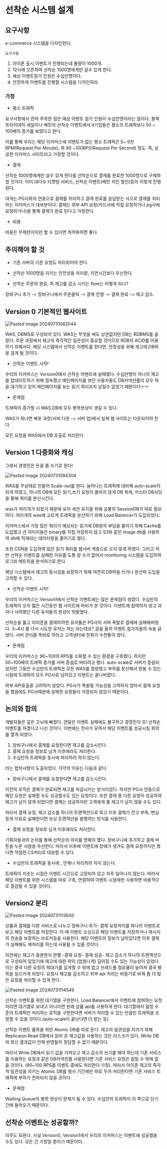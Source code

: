 # 선착순 시스템 설계

## 요구사항

e-commerce 시스템을 디자인한다.

`요구사항`

1. 아이폰 출시 이벤트가 진행되는데 물량이 1000개.
2. 12시에 오픈하여 선착순 1000명에게만 살수 있게 한다.
3. 예상 이벤트참가 인원은 수십만명이다.
4. 안전하게 이벤트를 진행할 시스템을 디자인하라.

### 가정

- 평소 트래픽

요구사항에서 먼저 주목한 점은 예상 이벤트 참가 인원이 수십만명이라는 점이다.  블랙프라이데이 세일이나 배민의 선착순 이벤트에서 it기업들은 평소의 트래픽보다 50 ~ 100배의 증가를 보였다고 한다.

이를 통해 우리는 해당 이커머스에 이벤트가 없는 평소 트래픽은 5~ 6천 RPM(Request Per Minute), 즉 90 ~100RPS(Request Per Second) 정도. 즉, 성공한 이커머스 사이트라고 가정할 것이다.

- 결제

선착순 1000명에게만 살수 있게 한다를 선착순으로 결제를 완료한 1000명으로 구체화할 것이다. 이미 대다수 티켓팅 서비스, 선착순 이벤트(배민 치킨 할인)등이 이렇게 진행된다.

대개는 PG사와의 연동으로 결제를 처리하고 결제 완료를 응답받는 식으로 결제를 처리하는 이커머스가 대부분이다. 결제는 외부 API 요청(카드사에 직접 요청하거나 pg사에 요청하거나)을 통해 결제가 완료 된다고 가정한다.

- 비용

비용은 무제한이지만 할 수 있다면 최적화하면 좋다.

## 주의해야 할 것

- 기존 서버의 기존 요청도 처리되어야 한다.

- 선착순 1000명을 지키는 안전성을 처리량, 지연시간보다 우선한다.

- 선착순 주문의 완료, 즉 재고를 감소 시키는 flow는 어떻게 되나?

장바구니 추가 -> 장바구니에서 주문클릭 -> 결제 진행 -> 결제 완료 -> 재고 감소.

## Version 0 기본적인 웹사이트

![Pasted image 20240731082044](https://github.com/user-attachments/assets/8e291de0-b77e-48f4-93b5-a7fb83c3967f)

WAS, DBMS로 구성되어 있다. WAS는 무엇을 써도 상관없지만 DB는 RDBMS를 골랐다. 주문 과정에서 재고의 즉각적인 일관성이 중요할 것이므로 RDB의 ACID를 이용하기 위해서다. 해당 시스템에서 선착순 이벤트를 한다면, 안정성을 위해 재고에 DB락을 걸게 될 것이다.

- 선착순 이벤트 시작!

우리의 이커머스는 Version0에서 선착순 이벤트에 실패했다. 수십만명이 하나의 재고를 업데이트하기 위해 접속했고 메인페이지를 보던 사용자들도 DB커넥션풀이 모두 락을 대기하고 있어 메인페이지를 보는 읽기 쿼리조차 날릴수 없었기 때문이다ㅜㅜ

- 문제점

트래픽이 증가할 시 WAS,DB에 모두 병목현상이 생길 수 있다.

WAS가 하나면 배포 과정(서버 다운 -> 서버 업)에서 실제 웹 사이트는 다운되어야 한다.

모든 요청을 WAS에서 DB 호출로 처리한다.

## Version 1 다중화와 캐싱

그래서 경영진은 돈을 좀 쓰기로 한다!

![Pasted image 20240731084304](https://github.com/user-attachments/assets/f0051831-a141-4c85-8cbd-202d176a34fc)

WAS를 무상태로 만들어 Scale-out를 한다. 늘어나는 트래픽에 대비해 auto-scale이 되게 하였고, 하나의 DB에 모든 읽기,쓰기 요청이 몰리지 않게 DB 복제, 마스터 DB샤딩을 통해 쿼리를 분산시킨다.

was가 여러개가 되었기 때문에 유저 세션 유지를 위해 공통의 SessionDB가 따로 필요하다. 여러개의 was에 고르게 트래픽을 분산하기 위해 Load Balancer가 도입되었다.

이커머스에서 가장 많은 쿼리가 예상되는 읽기에 DB층의 부담을 줄이기 위해 Cache를 도입했고 큰 이미지들은 binary를 직접 저장하지 않고 S3와 같은 image db를 사용하여 db에 적재되는 데이터량을 줄이기로 했다.

또한 CDN을 도입하여 많은 읽기 쿼리를 웹서버 계층으로 오지 않게 하였다. 그리고 저번 선착순 이벤트를 실패한 이유를 도통 알 수가 없어서 monitoring 시스템을 도입하여 로그와 메트릭을 분석하기로 한다.

해당 시스템에서 재고의 동시성을 보장하기 위해 여전히 DB락을 쓰거나 분산락 도입을 고려할 수 있다.

- 선착순 이벤트 시작!

우리의 이커머스는 Version1에서 선착순 이벤트에는 많은 문제점이 생겼다. 수십만의 트래픽이 오자 짧은 시간동안 웹 사이트에 마비가 온 것이다. 이벤트에 참여하지 않고 과자나 사려했던 다른 유저들의 원성이 빗발쳤다.

선착순을 뚫고 아이폰을 결제하려한 유저들은 PG사의 서버 폭발로 결제에 실패해버렸다. 3~4시 쯤 다시 시도한 유저는 저는 되는데요? 글을 올려 이벤트 참가자들의 속을 긁었다. 서버 관리좀 똑바로 하라고 고객센터에 전화가 수천통이 왔다..

- 문제점

우리의 이커머스는 90~100의 RPS를 소화할 수 있는 환경을 구축했다. 하지만 50~100배의 트래픽 증가를 서버 증설로 버티려고 했다. auto-scale로 서버가 증설되었지만 그동안 수십만의 트래픽은 모든 WAS를 점령했고 부하를 분산해서 받을 수 있는 시점에 트래픽이 모두 PG사로 넘어갔고 이벤트는 끝나버렸다.

외부 API호출을 고려하지 않았다. PG사가 폭발될 가능성을 고려하지 않아서 결제 요청을 했음에도 PG사때문에 실패한 요청들이 저장되지 않았기 때문이다.

## 논의와 합의

개발자들은 깊은 고뇌에 빠졌다. 연달은 이벤트 실패에도 불구하고 경영진이 또! 선착순 이벤트를 하겠다고 나선 것이다. 이번에는 전사가 모여서 해당 이벤트를 성공시킬 회의를 열게 되었다.

1. 장바구니에서 결제를 요청한다면 재고를 감소시킨다.
2.  결제 요청을 정보로 남겨 이후에라도 처리한다.
3. 수십만의 트래픽을 동시에 처리하려 하지 않는다.

라는 합의사항이 도출되었다. 각각의 이유는 다음과 같다.

- 장바구니에서 결제를 요청한다면 재고를 감소시킨다.

이전의 로직은 결제가 완료되면 재고를 차감시키는 방식이었다. 하지만 PG사 연동으로 해당 요청은 실패할 수도 성공할수도 있는 요청이다. 또한 결제 중 다른 요청이 성공하여 재고가 남지 않게 되었다면 결제는 성공하지만 고객에게 줄 재고가 남지 않을 수도 있다.

따라서 결제 요청, 재고 감소를 하나의 트랜잭션으로 묶고 이후 결제가 잔고 부족, 변심 등의 이유로 실패한다면 보상 트랜잭션을 발행하는 방식을 사용한다.

- 결제 요청을 정보로 남겨 이후에라도 처리한다.

기획자들과의 논의를 통해 선착순의 의미를 명확히 했다. 장바구니에 추가하고 결제 버튼을 누른 사람을 우선한다. 따라서 이후에 이벤트에 장애가 생겨도 결제 요청까지만 했다면 적절한 CS처리로 대응할 수 있다.

- 수십만의 트래픽을 동시에 , 언제나 처리하려 하지 않는다.

트래픽이 치솟는 시점은 이벤트 시간으로 고정되어 있고 자주 일어나지 않는다. 따라서 해당 이벤트를 위한 시스템을 따로 구축, 연결하여 이벤트 시점에만 사용하면 비용적으로 절감될 수 있을 것이다.

## Version2 분리

![Pasted image 20240731113640](https://github.com/user-attachments/assets/77a04a97-71df-448f-8aa4-aeebd0d6d2aa)

상품과 결제를 다른 서비스로 나누고 장바구니 추가- 결제 요청까지를 하나의 이벤트로 보고 해당 이벤트를 저장한다. 이 때 이벤트 소싱으로 해당 이벤트를 저장하거나 메시지의 전송을 보장하는 브로커등을 사용한다. 해당 이벤트의 정보가 남아있다면 이후 결제가 실패해도 재처리를 하는데 사용될 수 있을 것이다.

이전에는 재고가 충분한지 판별 -결제 요청- 결제 성공- 재고 감소가 하나의 트랜잭션으로 구성되어 있었기에 재고에 대한 락이 (엄청나게) 길어질 수도 있는 가능성이 있었다. 이는 결국 다른 요청의 락대기를 길게할 수 밖에 없고 쓰레드풀 점유율이 높아져 결국 병목을 일으키게 되었다. 요청시 재고를 감소하고 외부 api 처리는 비동기로 바꿔 좀 더 많은 요청을 처리할 수 있게 한다.

![Pasted image 20240731114549](https://github.com/user-attachments/assets/c3273026-e239-436e-8ae7-ff3fd2ceee59)

선착순 이벤트를 위한 대기열을 구현한다. Load Balancer에서 이벤트에 참여하는 요청이라면 대기열로 보내고 아니라면 원래 상품 api를 사용하게 한다. 대기열에서 일정 수준의 트래픽만 처리하는 로직을 구현한다면 서버가 처리할 수 있는 만큼만 트래픽을 조정할 수 있을 것이다.(auto-scale이 끝난다면 더 받는 등)

선착순 이벤트 품목을 위한 Atomic DB를 따로 둔다.  재고의 일관성을 지키기 위해  Replicaion Read DB에서 읽어 온 재고값을 사용하는 것은 리스크가 있다. Write DB의 최신 결과값이 언제 반영될지 장담할 수 없기 때문이다.

따라서 Write DB에서 읽기 값을 가져오고 재고 감소의 쓰기를 해야 하는데 기존 서비스를 이용하는 요청과 같은 DB커넥션풀 사용한다면 기존 서비스 요청은 밀릴 수 밖에 없을 것이다. (90~100 RPS를 이벤트 중에도 처리한다 가정). 따라서 아이폰 재고의 즉각적 일관성을 지키는 Atomic DB를 행사 기간에만 따로 두어 처리한다면 기존 서비스 트래픽에 부하가 전파되지 않을 것이다.

- 문제점

Waiting Queue의 병목 현상이 문제가 될 수 있다. 수십만의 트래픽이 이 쪽으로 단기간에 들어오기 때문이다.

## 선착순 이벤트는 성공할까?

아무도 모른다. 사실 Version0, Version1에서 우리의 이커머스는 이벤트에 성공했을 수도 있다. 모든 건 가정일 뿐이기 때문이다..
